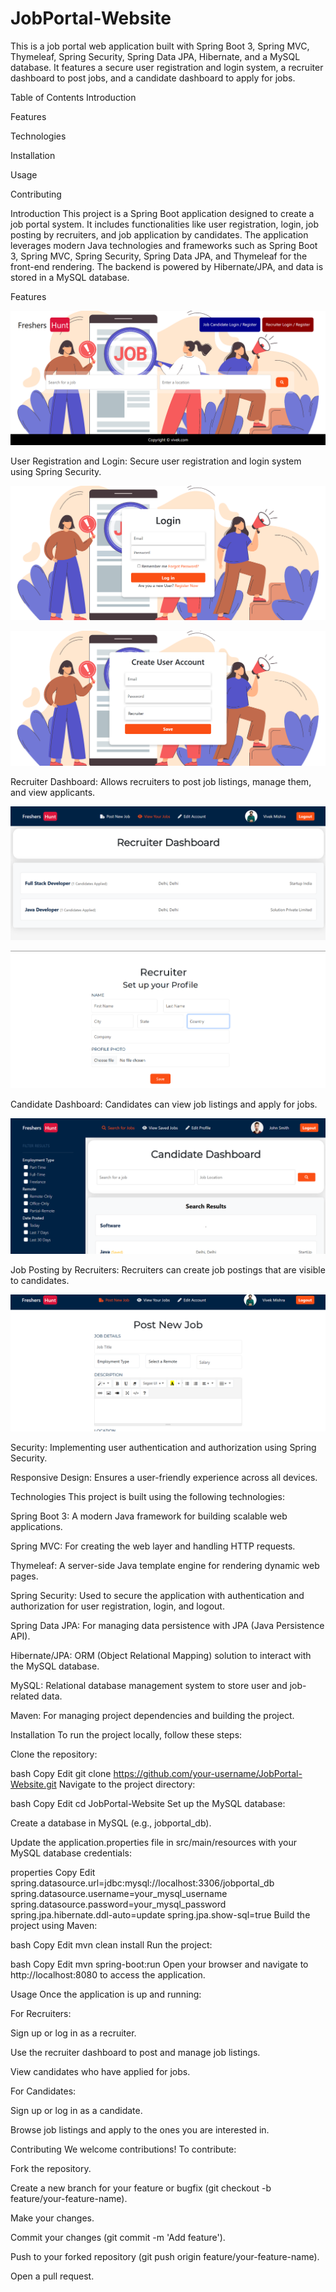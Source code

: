 # JobPortal-Website
This is a job portal web application built with Spring Boot 3, Spring MVC, Thymeleaf, Spring Security, Spring Data JPA, Hibernate, and a MySQL database. It features a secure user registration and login system, a recruiter dashboard to post jobs, and a candidate dashboard to apply for jobs.

Table of Contents
Introduction

Features

Technologies

Installation

Usage

Contributing


Introduction
This project is a Spring Boot application designed to create a job portal system. It includes functionalities like user registration, login, job posting by recruiters, and job application by candidates. The application leverages modern Java technologies and frameworks such as Spring Boot 3, Spring MVC, Spring Security, Spring Data JPA, and Thymeleaf for the front-end rendering. The backend is powered by Hibernate/JPA, and data is stored in a MySQL database.

Features

![Home Page](https://github.com/VivekMishra21/JobPortal-Website/raw/main/Screenshot%202025-04-25%20113219.png)

User Registration and Login: Secure user registration and login system using Spring Security.

![Login Page](https://github.com/VivekMishra21/JobPortal-Website/raw/main/Screenshot%202025-04-25%20113305.png)

![Registration Page](https://github.com/VivekMishra21/JobPortal-Website/raw/main/Screenshot%202025-04-25%20113341.png)

Recruiter Dashboard: Allows recruiters to post job listings, manage them, and view applicants.

![Recruiter Dashboard](https://github.com/VivekMishra21/JobPortal-Website/raw/main/Screenshot%202025-04-25%20120347.png)

![Recruiter Setup Profile](https://github.com/VivekMishra21/JobPortal-Website/raw/main/Screenshot%202025-04-25%20113522.png)

Candidate Dashboard: Candidates can view job listings and apply for jobs.

![Candidate Dashboard](https://github.com/VivekMishra21/JobPortal-Website/raw/main/Screenshot%202025-04-25%20120427.png)

Job Posting by Recruiters: Recruiters can create job postings that are visible to candidates.

![Job Post](https://github.com/VivekMishra21/JobPortal-Website/raw/main/Screenshot%202025-04-25%20113628.png)

Security: Implementing user authentication and authorization using Spring Security.

Responsive Design: Ensures a user-friendly experience across all devices.

Technologies
This project is built using the following technologies:

Spring Boot 3: A modern Java framework for building scalable web applications.

Spring MVC: For creating the web layer and handling HTTP requests.

Thymeleaf: A server-side Java template engine for rendering dynamic web pages.

Spring Security: Used to secure the application with authentication and authorization for user registration, login, and logout.

Spring Data JPA: For managing data persistence with JPA (Java Persistence API).

Hibernate/JPA: ORM (Object Relational Mapping) solution to interact with the MySQL database.

MySQL: Relational database management system to store user and job-related data.

Maven: For managing project dependencies and building the project.

Installation
To run the project locally, follow these steps:

Clone the repository:

bash
Copy
Edit
git clone https://github.com/your-username/JobPortal-Website.git
Navigate to the project directory:

bash
Copy
Edit
cd JobPortal-Website
Set up the MySQL database:

Create a database in MySQL (e.g., jobportal_db).

Update the application.properties file in src/main/resources with your MySQL database credentials:

properties
Copy
Edit
spring.datasource.url=jdbc:mysql://localhost:3306/jobportal_db
spring.datasource.username=your_mysql_username
spring.datasource.password=your_mysql_password
spring.jpa.hibernate.ddl-auto=update
spring.jpa.show-sql=true
Build the project using Maven:

bash
Copy
Edit
mvn clean install
Run the project:

bash
Copy
Edit
mvn spring-boot:run
Open your browser and navigate to http://localhost:8080 to access the application.

Usage
Once the application is up and running:

For Recruiters:

Sign up or log in as a recruiter.

Use the recruiter dashboard to post and manage job listings.

View candidates who have applied for jobs.

For Candidates:

Sign up or log in as a candidate.

Browse job listings and apply to the ones you are interested in.

Contributing
We welcome contributions! To contribute:

Fork the repository.

Create a new branch for your feature or bugfix (git checkout -b feature/your-feature-name).

Make your changes.

Commit your changes (git commit -m 'Add feature').

Push to your forked repository (git push origin feature/your-feature-name).

Open a pull request.

